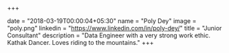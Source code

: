 +++

date = "2018-03-19T00:00:04+05:30" 
name = "Poly Dey"
image = "poly.png"
linkedin = "https://www.linkedin.com/in/poly-dey/"
title = "Junior Consultant"
description = "Data Engineer with a very strong work ethic. Kathak Dancer. Loves riding to the mountains."
+++
